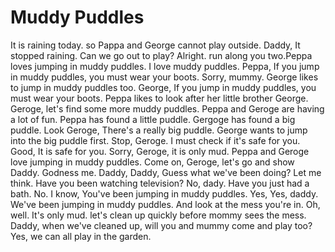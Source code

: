 # Muddy Puddles

It is raining today. so Pappa and George cannot play outside. Daddy, It stopped raining. Can we go out to play? Alright. run along you two.Peppa loves jumping in muddy puddles. I love muddy puddles. Peppa, If you jump in muddy puddles, you must wear your boots. Sorry, mummy. George likes to jump in muddy puddles too. George, If you jump in muddy puddles, you must wear your boots. Peppa likes to look after her little brother George. Geroge, let's find some more muddy puddles. Peppa and Geroge are having a lot of fun. Peppa has found a little puddle. Gergoge has found a big puddle. Look Geroge, There's a really big puddle. George wants to jump into the big puddle first. Stop, Geroge. I must check if it's safe for you. Good, It is safe for you. Sorry, Geroge, it is only mud. Peppa and Geroge love jumping in muddy puddles. Come on, Geroge, let's go and show Daddy. Godness me. Daddy, Daddy, Guess what we've been doing? Let me think. Have you been watching television? No, dady. Have you just had a bath. No. I know, You've been jumping in muddy puddles. Yes, Yes, daddy. We've been jumping in muddy puddles. And look at the mess you're in. Oh, well. It's only mud. let's clean up quickly before mommy sees the mess. Daddy, when we've cleaned up, will you and mummy come and play too? Yes, we can all play in the garden.
